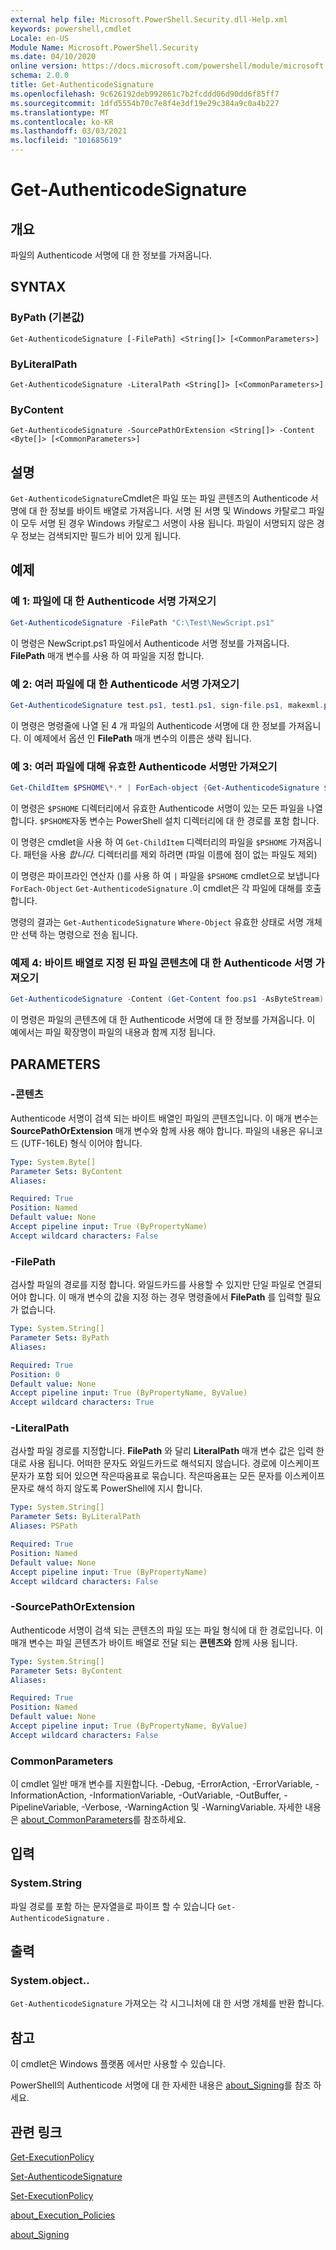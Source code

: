 ```yaml
---
external help file: Microsoft.PowerShell.Security.dll-Help.xml
keywords: powershell,cmdlet
Locale: en-US
Module Name: Microsoft.PowerShell.Security
ms.date: 04/10/2020
online version: https://docs.microsoft.com/powershell/module/microsoft.powershell.security/get-authenticodesignature?view=powershell-7&WT.mc_id=ps-gethelp
schema: 2.0.0
title: Get-AuthenticodeSignature
ms.openlocfilehash: 9c626192deb992861c7b2fcddd06d90dd6f85ff7
ms.sourcegitcommit: 1dfd5554b70c7e8f4e3df19e29c384a9c0a4b227
ms.translationtype: MT
ms.contentlocale: ko-KR
ms.lasthandoff: 03/03/2021
ms.locfileid: "101685619"
---
```

# Get-AuthenticodeSignature

## 개요
파일의 Authenticode 서명에 대 한 정보를 가져옵니다.

## SYNTAX

### ByPath (기본값)

```
Get-AuthenticodeSignature [-FilePath] <String[]> [<CommonParameters>]
```

### ByLiteralPath

```
Get-AuthenticodeSignature -LiteralPath <String[]> [<CommonParameters>]
```

### ByContent

```
Get-AuthenticodeSignature -SourcePathOrExtension <String[]> -Content <Byte[]> [<CommonParameters>]
```

## 설명

`Get-AuthenticodeSignature`Cmdlet은 파일 또는 파일 콘텐츠의 Authenticode 서명에 대 한 정보를 바이트 배열로 가져옵니다.
서명 된 서명 및 Windows 카탈로그 파일이 모두 서명 된 경우 Windows 카탈로그 서명이 사용 됩니다.
파일이 서명되지 않은 경우 정보는 검색되지만 필드가 비어 있게 됩니다.

## 예제

### 예 1: 파일에 대 한 Authenticode 서명 가져오기

```powershell
Get-AuthenticodeSignature -FilePath "C:\Test\NewScript.ps1"
```

이 명령은 NewScript.ps1 파일에서 Authenticode 서명 정보를 가져옵니다. **FilePath** 매개 변수를 사용 하 여 파일을 지정 합니다.

### 예 2: 여러 파일에 대 한 Authenticode 서명 가져오기

```powershell
Get-AuthenticodeSignature test.ps1, test1.ps1, sign-file.ps1, makexml.ps1
```

이 명령은 명령줄에 나열 된 4 개 파일의 Authenticode 서명에 대 한 정보를 가져옵니다. 이 예제에서 옵션 인 **FilePath** 매개 변수의 이름은 생략 됩니다.

### 예 3: 여러 파일에 대해 유효한 Authenticode 서명만 가져오기

```powershell
Get-ChildItem $PSHOME\*.* | ForEach-object {Get-AuthenticodeSignature $_} | Where-Object {$_.status -eq "Valid"}
```

이 명령은 `$PSHOME` 디렉터리에서 유효한 Authenticode 서명이 있는 모든 파일을 나열 합니다. `$PSHOME`자동 변수는 PowerShell 설치 디렉터리에 대 한 경로를 포함 합니다.

이 명령은 cmdlet을 사용 하 여 `Get-ChildItem` 디렉터리의 파일을 `$PSHOME` 가져옵니다. 패턴을 사용 *합니다.* 디렉터리를 제외 하려면 (파일 이름에 점이 없는 파일도 제외)

이 명령은 파이프라인 연산자 ()를 사용 하 여 `|` 파일을 `$PSHOME` cmdlet으로 보냅니다 `ForEach-Object` `Get-AuthenticodeSignature` .이 cmdlet은 각 파일에 대해를 호출 합니다.

명령의 결과는 `Get-AuthenticodeSignature` `Where-Object` 유효한 상태로 서명 개체만 선택 하는 명령으로 전송 됩니다.

### 예제 4: 바이트 배열로 지정 된 파일 콘텐츠에 대 한 Authenticode 서명 가져오기

```powershell
Get-AuthenticodeSignature -Content (Get-Content foo.ps1 -AsByteStream) -SourcePathorExtension ps1
```

이 명령은 파일의 콘텐츠에 대 한 Authenticode 서명에 대 한 정보를 가져옵니다. 이 예에서는 파일 확장명이 파일의 내용과 함께 지정 됩니다.

## PARAMETERS

### -콘텐츠

Authenticode 서명이 검색 되는 바이트 배열인 파일의 콘텐츠입니다. 이 매개 변수는 **SourcePathOrExtension** 매개 변수와 함께 사용 해야 합니다. 파일의 내용은 유니코드 (UTF-16LE) 형식 이어야 합니다.

```yaml
Type: System.Byte[]
Parameter Sets: ByContent
Aliases:

Required: True
Position: Named
Default value: None
Accept pipeline input: True (ByPropertyName)
Accept wildcard characters: False
```

### -FilePath

검사할 파일의 경로를 지정 합니다. 와일드카드를 사용할 수 있지만 단일 파일로 연결되어야 합니다. 이 매개 변수의 값을 지정 하는 경우 명령줄에서 **FilePath** 를 입력할 필요가 없습니다.

```yaml
Type: System.String[]
Parameter Sets: ByPath
Aliases:

Required: True
Position: 0
Default value: None
Accept pipeline input: True (ByPropertyName, ByValue)
Accept wildcard characters: True
```

### -LiteralPath

검사할 파일 경로를 지정합니다. **FilePath** 와 달리 **LiteralPath** 매개 변수 값은 입력 한 대로 사용 됩니다. 어떠한 문자도 와일드카드로 해석되지 않습니다. 경로에 이스케이프 문자가 포함 되어 있으면 작은따옴표로 묶습니다. 작은따옴표는 모든 문자를 이스케이프 문자로 해석 하지 않도록 PowerShell에 지시 합니다.

```yaml
Type: System.String[]
Parameter Sets: ByLiteralPath
Aliases: PSPath

Required: True
Position: Named
Default value: None
Accept pipeline input: True (ByPropertyName)
Accept wildcard characters: False
```

### -SourcePathOrExtension

Authenticode 서명이 검색 되는 콘텐츠의 파일 또는 파일 형식에 대 한 경로입니다. 이 매개 변수는 파일 콘텐츠가 바이트 배열로 전달 되는 **콘텐츠와** 함께 사용 됩니다.

```yaml
Type: System.String[]
Parameter Sets: ByContent
Aliases:

Required: True
Position: Named
Default value: None
Accept pipeline input: True (ByPropertyName, ByValue)
Accept wildcard characters: False
```

### CommonParameters

이 cmdlet 일반 매개 변수를 지원합니다. -Debug, -ErrorAction, -ErrorVariable, -InformationAction, -InformationVariable, -OutVariable, -OutBuffer, -PipelineVariable, -Verbose, -WarningAction 및 -WarningVariable. 자세한 내용은 [about_CommonParameters](../Microsoft.PowerShell.Core/About/about_CommonParameters.md)를 참조하세요.

## 입력

### System.String

파일 경로를 포함 하는 문자열을로 파이프 할 수 있습니다 `Get-AuthenticodeSignature` .

## 출력

### System.object..

`Get-AuthenticodeSignature` 가져오는 각 시그니처에 대 한 서명 개체를 반환 합니다.

## 참고

이 cmdlet은 Windows 플랫폼 에서만 사용할 수 있습니다.

PowerShell의 Authenticode 서명에 대 한 자세한 내용은 [about_Signing](../Microsoft.PowerShell.Core/About/about_Signing.md)를 참조 하세요.

## 관련 링크

[Get-ExecutionPolicy](Get-ExecutionPolicy.md)

[Set-AuthenticodeSignature](Set-AuthenticodeSignature.md)

[Set-ExecutionPolicy](Set-ExecutionPolicy.md)

[about_Execution_Policies](../Microsoft.PowerShell.Core/About/about_Execution_Policies.md)

[about_Signing](../Microsoft.PowerShell.Core/About/about_Signing.md)
